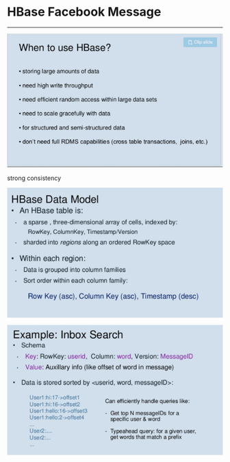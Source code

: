 # HBase Facebook Message 



---

![üip slide When to use HBase? • storing large amounts of data • need high write throughput • need efficient random access within large data sets • need to scale gracefully with data • for structured and semi-structured data • don't need full RDMS capabilities (cross table transactions, joins, etc.) ](../media/HBase-HBase-Facebook-Message-image1.png)



strong consistency



![HBase Data Model An HBase table is: a sparse , three-dimensional array of cells, indexed by: RowKey, ColumnKey, Timestamp/Version sharded into regions along an ordered RowKey space Within each region: Data is grouped into column families Sort order within each column family: Row Key (asc), Column Key (asc), Timestamp (desc) ](../media/HBase-HBase-Facebook-Message-image2.png)



![Example: Inbox Search Schema Key: RowKey: userid, Column: word, Version: MessagelD Value: Auxillary info (like offset of word in message) Data is stored sorted by <userid, word, messagelD>: Userl Userl Userl 6->0ffset3 Userl :hello:2->0ffset4 User2:..._ User2:... Can efficiently handle queries like: - Get top N messagelDs for a specific user & word - query: for a given user, get words that match a prefix ](../media/HBase-HBase-Facebook-Message-image3.png)





